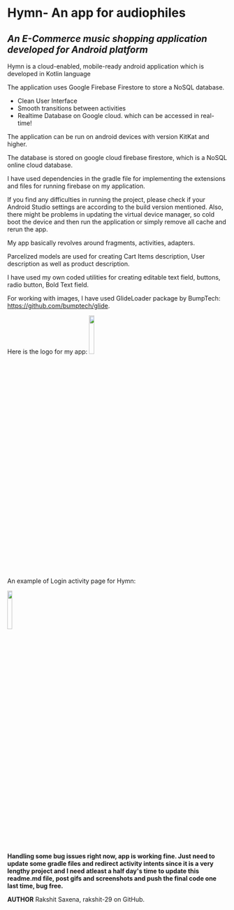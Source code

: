 # Hymn- An app for audiophiles

## _An E-Commerce music shopping application developed for Android platform_

Hymn is a cloud-enabled, mobile-ready android application which is developed in Kotlin language

The application uses Google Firebase Firestore to store a NoSQL database.

- Clean User Interface
- Smooth transitions between activities
- Realtime Database on Google cloud. which can be accessed in real-time!


The application can be run on android devices with version KitKat and higher.

The database is stored on google cloud firebase firestore, which is a NoSQL online cloud database.

I have used dependencies in the gradle file for implementing the extensions and files for running firebase on my application.

If you find any difficulties in running the project, please check if your Android Studio settings are according to the build version mentioned.
Also, there might be problems in updating the virtual device manager, so cold boot the device and then run the application or simply remove all cache and rerun the app.


My app basically revolves around fragments, activities, adapters.

Parcelized models are used for creating Cart Items description, User description as well as product description.

I have used my own coded utilities for creating editable text field, buttons, radio button, Bold Text field.

For working with images, I have used GlideLoader package by BumpTech: https://github.com/bumptech/glide.

Here is the logo for my app:
<img src="https://user-images.githubusercontent.com/61807065/115805521-2333c180-a3b3-11eb-9d8f-40b0c39af3a4.png" width="15%"></img> 

An example of Login activity page for Hymn:

<img src="https://user-images.githubusercontent.com/61807065/115805854-c7b60380-a3b3-11eb-9bb3-75c605ed8819.JPG" width="15%"></img> 

__Handling some bug issues right now, app is working fine. Just need to update some gradle files and redirect activity intents since it is a very lengthy project and I need atleast a half day's time to update this readme.md file, post gifs and screenshots and push the final code one last time, bug free.__

**AUTHOR**
Rakshit Saxena, rakshit-29 on GitHub.




